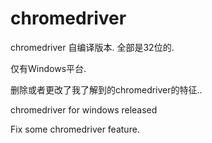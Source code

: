 # chromedriver

chromedriver 自编译版本. 全部是32位的.

仅有Windows平台.

删除或者更改了我了解到的chromedriver的特征..


chromedriver for windows released

Fix some chromedriver feature.
